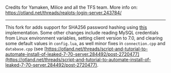 Credits for Yamaken, Milice and all the TFS team.
More info on: https://otland.net/threads/realots-login-server.243784/

---

This fork for adds support for SHA256 password hashing using [this](http://www.zedwood.com/article/cpp-sha256-function) implementation. Some other changes include reading MySQL credentials from Linux environment variables, setting client version to 7.0, and clearing some default values in `config.lua`, as well minor fixes in `connection.cpp` and `database.cpp` (see [https://otland.net/threads/script-and-tutorial-to-automate-install-of-leaked-7-70-server.284492/post-2720477](https://otland.net/threads/script-and-tutorial-to-automate-install-of-leaked-7-70-server.284492/post-2720477).
